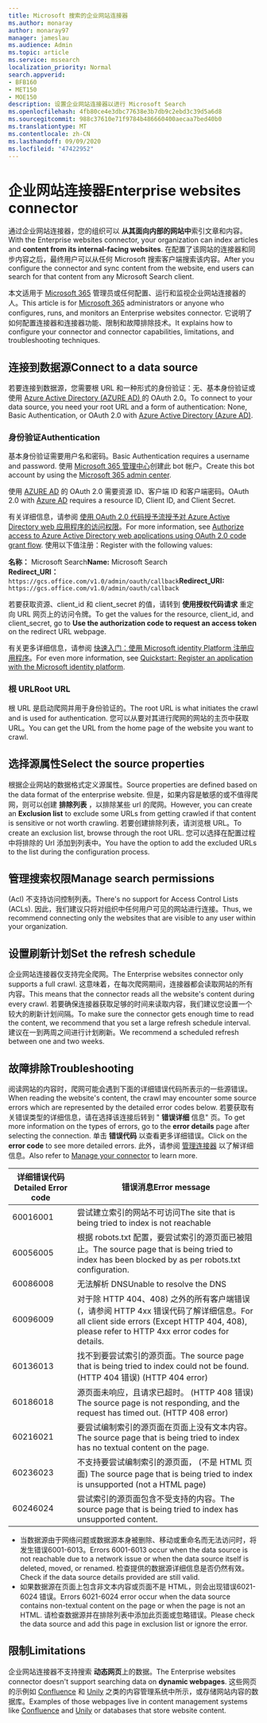 ```yaml
---
title: Microsoft 搜索的企业网站连接器
ms.author: monaray
author: monaray97
manager: jameslau
ms.audience: Admin
ms.topic: article
ms.service: mssearch
localization_priority: Normal
search.appverid:
- BFB160
- MET150
- MOE150
description: 设置企业网站连接器以进行 Microsoft Search
ms.openlocfilehash: 4fb80ce4e3dbc77638e3b7db9c2ebd3c39d5a6d8
ms.sourcegitcommit: 988c37610e71f9784b486660400aecaa7bed40b0
ms.translationtype: MT
ms.contentlocale: zh-CN
ms.lasthandoff: 09/09/2020
ms.locfileid: "47422952"
---
```

<!-- markdownlint-disable no-inline-html -->
# <a name="enterprise-websites-connector"></a><span data-ttu-id="042dc-103">企业网站连接器</span><span class="sxs-lookup"><span data-stu-id="042dc-103">Enterprise websites connector</span></span>

<span data-ttu-id="042dc-104">通过企业网站连接器，您的组织可以 **从其面向内部的网站中**索引文章和内容。</span><span class="sxs-lookup"><span data-stu-id="042dc-104">With the Enterprise websites connector, your organization can index articles and **content from its internal-facing websites**.</span></span> <span data-ttu-id="042dc-105">在配置了该网站的连接器和同步内容之后，最终用户可以从任何 Microsoft 搜索客户端搜索该内容。</span><span class="sxs-lookup"><span data-stu-id="042dc-105">After you configure the connector and sync content from the website, end users can search for that content from any Microsoft Search client.</span></span>

<span data-ttu-id="042dc-106">本文适用于 [Microsoft 365](https://www.microsoft.com/microsoft-365) 管理员或任何配置、运行和监视企业网站连接器的人。</span><span class="sxs-lookup"><span data-stu-id="042dc-106">This article is for [Microsoft 365](https://www.microsoft.com/microsoft-365) administrators or anyone who configures, runs, and monitors an Enterprise websites connector.</span></span> <span data-ttu-id="042dc-107">它说明了如何配置连接器和连接器功能、限制和故障排除技术。</span><span class="sxs-lookup"><span data-stu-id="042dc-107">It explains how to configure your connector and connector capabilities, limitations, and troubleshooting techniques.</span></span>  

## <a name="connect-to-a-data-source"></a><span data-ttu-id="042dc-108">连接到数据源</span><span class="sxs-lookup"><span data-stu-id="042dc-108">Connect to a data source</span></span>

<span data-ttu-id="042dc-109">若要连接到数据源，您需要根 URL 和一种形式的身份验证：无、基本身份验证或使用 [Azure Active Directory (AZURE AD) ](https://docs.microsoft.com/azure/active-directory/)的 OAuth 2.0。</span><span class="sxs-lookup"><span data-stu-id="042dc-109">To connect to your data source, you need your root URL and a form of authentication: None, Basic Authentication, or OAuth 2.0 with [Azure Active Directory (Azure AD)](https://docs.microsoft.com/azure/active-directory/).</span></span>

### <a name="authentication"></a><span data-ttu-id="042dc-110">身份验证</span><span class="sxs-lookup"><span data-stu-id="042dc-110">Authentication</span></span>

<span data-ttu-id="042dc-111">基本身份验证需要用户名和密码。</span><span class="sxs-lookup"><span data-stu-id="042dc-111">Basic Authentication requires a username and password.</span></span> <span data-ttu-id="042dc-112">使用 [Microsoft 365 管理中心](https://admin.microsoft.com)创建此 bot 帐户。</span><span class="sxs-lookup"><span data-stu-id="042dc-112">Create this bot account by using the [Microsoft 365 admin center](https://admin.microsoft.com).</span></span>

<span data-ttu-id="042dc-113">使用 [AZURE AD](https://docs.microsoft.com/azure/active-directory/) 的 OAuth 2.0 需要资源 ID、客户端 ID 和客户端密码。</span><span class="sxs-lookup"><span data-stu-id="042dc-113">OAuth 2.0 with [Azure AD](https://docs.microsoft.com/azure/active-directory/) requires a resource ID, Client ID, and Client Secret.</span></span>

<span data-ttu-id="042dc-114">有关详细信息，请参阅 [使用 OAuth 2.0 代码授予流授予对 Azure Active Directory web 应用程序的访问权限](https://docs.microsoft.com/azure/active-directory/develop/v1-protocols-oauth-code)。</span><span class="sxs-lookup"><span data-stu-id="042dc-114">For more information, see [Authorize access to Azure Active Directory web applications using OAuth 2.0 code grant flow](https://docs.microsoft.com/azure/active-directory/develop/v1-protocols-oauth-code).</span></span> <span data-ttu-id="042dc-115">使用以下值注册：</span><span class="sxs-lookup"><span data-stu-id="042dc-115">Register with the following values:</span></span>

<span data-ttu-id="042dc-116">**名称：** Microsoft Search</span><span class="sxs-lookup"><span data-stu-id="042dc-116">**Name:** Microsoft Search</span></span> <br/>
<span data-ttu-id="042dc-117">**Redirect_URI：**`https://gcs.office.com/v1.0/admin/oauth/callback`</span><span class="sxs-lookup"><span data-stu-id="042dc-117">**Redirect_URI:** `https://gcs.office.com/v1.0/admin/oauth/callback`</span></span>

<span data-ttu-id="042dc-118">若要获取资源、client_id 和 client_secret 的值，请转到 **使用授权代码请求** 重定向 URL 网页上的访问令牌。</span><span class="sxs-lookup"><span data-stu-id="042dc-118">To get the values for the resource, client_id, and client_secret, go to **Use the authorization code to request an access token** on the redirect URL webpage.</span></span>

<span data-ttu-id="042dc-119">有关更多详细信息，请参阅 [快速入门：使用 Microsoft identity Platform 注册应用程序](https://docs.microsoft.com/azure/active-directory/develop/quickstart-register-app)。</span><span class="sxs-lookup"><span data-stu-id="042dc-119">For even more information, see [Quickstart: Register an application with the Microsoft identity platform](https://docs.microsoft.com/azure/active-directory/develop/quickstart-register-app).</span></span>

### <a name="root-url"></a><span data-ttu-id="042dc-120">根 URL</span><span class="sxs-lookup"><span data-stu-id="042dc-120">Root URL</span></span>

<span data-ttu-id="042dc-121">根 URL 是启动爬网并用于身份验证的。</span><span class="sxs-lookup"><span data-stu-id="042dc-121">The root URL is what initiates the crawl and is used for authentication.</span></span> <span data-ttu-id="042dc-122">您可以从要对其进行爬网的网站的主页中获取 URL。</span><span class="sxs-lookup"><span data-stu-id="042dc-122">You can get the URL from the home page of the website you want to crawl.</span></span>

## <a name="select-the-source-properties"></a><span data-ttu-id="042dc-123">选择源属性</span><span class="sxs-lookup"><span data-stu-id="042dc-123">Select the source properties</span></span>

<span data-ttu-id="042dc-124">根据企业网站的数据格式定义源属性。</span><span class="sxs-lookup"><span data-stu-id="042dc-124">Source properties are defined based on the data format of the enterprise website.</span></span> <span data-ttu-id="042dc-125">但是，如果内容是敏感的或不值得爬网，则可以创建 **排除列表** ，以排除某些 url 的爬网。</span><span class="sxs-lookup"><span data-stu-id="042dc-125">However, you can create an **Exclusion list** to exclude some URLs from getting crawled if that content is sensitive or not worth crawling.</span></span> <span data-ttu-id="042dc-126">若要创建排除列表，请浏览根 URL。</span><span class="sxs-lookup"><span data-stu-id="042dc-126">To create an exclusion list, browse through the root URL.</span></span> <span data-ttu-id="042dc-127">您可以选择在配置过程中将排除的 Url 添加到列表中。</span><span class="sxs-lookup"><span data-stu-id="042dc-127">You have the option to add the excluded URLs to the list during the configuration process.</span></span>

## <a name="manage-search-permissions"></a><span data-ttu-id="042dc-128">管理搜索权限</span><span class="sxs-lookup"><span data-stu-id="042dc-128">Manage search permissions</span></span>

<span data-ttu-id="042dc-129"> (Acl) 不支持访问控制列表。</span><span class="sxs-lookup"><span data-stu-id="042dc-129">There's no support for Access Control Lists (ACLs).</span></span> <span data-ttu-id="042dc-130">因此，我们建议只将对组织中任何用户可见的网站进行连接。</span><span class="sxs-lookup"><span data-stu-id="042dc-130">Thus, we recommend connecting only the websites that are visible to any user within your organization.</span></span>

## <a name="set-the-refresh-schedule"></a><span data-ttu-id="042dc-131">设置刷新计划</span><span class="sxs-lookup"><span data-stu-id="042dc-131">Set the refresh schedule</span></span>

<span data-ttu-id="042dc-132">企业网站连接器仅支持完全爬网。</span><span class="sxs-lookup"><span data-stu-id="042dc-132">The Enterprise websites connector only supports a full crawl.</span></span> <span data-ttu-id="042dc-133">这意味着，在每次爬网期间，连接器都会读取网站的所有内容。</span><span class="sxs-lookup"><span data-stu-id="042dc-133">This means that the connector reads all the website's content during every crawl.</span></span> <span data-ttu-id="042dc-134">若要确保连接器获取足够的时间来读取内容，我们建议您设置一个较大的刷新计划间隔。</span><span class="sxs-lookup"><span data-stu-id="042dc-134">To make sure the connector gets enough time to read the content, we recommend that you set a large refresh schedule interval.</span></span> <span data-ttu-id="042dc-135">建议在一到两周之间进行计划刷新。</span><span class="sxs-lookup"><span data-stu-id="042dc-135">We recommend a scheduled refresh between one and two weeks.</span></span>

## <a name="troubleshooting"></a><span data-ttu-id="042dc-136">故障排除</span><span class="sxs-lookup"><span data-stu-id="042dc-136">Troubleshooting</span></span>

<span data-ttu-id="042dc-137">阅读网站的内容时，爬网可能会遇到下面的详细错误代码所表示的一些源错误。</span><span class="sxs-lookup"><span data-stu-id="042dc-137">When reading the website's content, the crawl may encounter some source errors which are represented by the detailed error codes below.</span></span> <span data-ttu-id="042dc-138">若要获取有关错误类型的详细信息，请在选择该连接后转到 " **错误详细** 信息" 页。</span><span class="sxs-lookup"><span data-stu-id="042dc-138">To get more information on the types of errors, go to the **error details** page after selecting the connection.</span></span> <span data-ttu-id="042dc-139">单击 **错误代码** 以查看更多详细错误。</span><span class="sxs-lookup"><span data-stu-id="042dc-139">Click on the **error code** to see more detailed errors.</span></span> <span data-ttu-id="042dc-140">此外，请参阅 [管理连接器](https://docs.microsoft.com/microsoftsearch/manage-connector) 以了解详细信息。</span><span class="sxs-lookup"><span data-stu-id="042dc-140">Also refer to [Manage your connector](https://docs.microsoft.com/microsoftsearch/manage-connector) to learn more.</span></span>

 <span data-ttu-id="042dc-141">详细错误代码</span><span class="sxs-lookup"><span data-stu-id="042dc-141">Detailed Error code</span></span> | <span data-ttu-id="042dc-142">错误消息</span><span class="sxs-lookup"><span data-stu-id="042dc-142">Error message</span></span>
 --- | ---
 <span data-ttu-id="042dc-143">6001</span><span class="sxs-lookup"><span data-stu-id="042dc-143">6001</span></span> | <span data-ttu-id="042dc-144">尝试建立索引的网站不可访问</span><span class="sxs-lookup"><span data-stu-id="042dc-144">The site that is being tried to index is not reachable</span></span>
 <span data-ttu-id="042dc-145">6005</span><span class="sxs-lookup"><span data-stu-id="042dc-145">6005</span></span> | <span data-ttu-id="042dc-146">根据 robots.txt 配置，要尝试索引的源页面已被阻止。</span><span class="sxs-lookup"><span data-stu-id="042dc-146">The source page that is being tried to index has been blocked by as per robots.txt configuration.</span></span>
 <span data-ttu-id="042dc-147">6008</span><span class="sxs-lookup"><span data-stu-id="042dc-147">6008</span></span> | <span data-ttu-id="042dc-148">无法解析 DNS</span><span class="sxs-lookup"><span data-stu-id="042dc-148">Unable to resolve the DNS</span></span>
 <span data-ttu-id="042dc-149">6009</span><span class="sxs-lookup"><span data-stu-id="042dc-149">6009</span></span> | <span data-ttu-id="042dc-150">对于除 HTTP 404、408) 之外的所有客户端错误 (，请参阅 HTTP 4xx 错误代码了解详细信息。</span><span class="sxs-lookup"><span data-stu-id="042dc-150">For all client side errors (Except HTTP 404, 408), please refer to HTTP 4xx error codes for details.</span></span>
 <span data-ttu-id="042dc-151">6013</span><span class="sxs-lookup"><span data-stu-id="042dc-151">6013</span></span> | <span data-ttu-id="042dc-152">找不到要尝试索引的源页面。</span><span class="sxs-lookup"><span data-stu-id="042dc-152">The source page that is being tried to index could not be found.</span></span> <span data-ttu-id="042dc-153"> (HTTP 404 错误) </span><span class="sxs-lookup"><span data-stu-id="042dc-153">(HTTP 404 error)</span></span>
 <span data-ttu-id="042dc-154">6018</span><span class="sxs-lookup"><span data-stu-id="042dc-154">6018</span></span> | <span data-ttu-id="042dc-155">源页面未响应，且请求已超时。 (HTTP 408 错误) </span><span class="sxs-lookup"><span data-stu-id="042dc-155">The source page is not responding, and the request has timed out. (HTTP 408 error)</span></span>
 <span data-ttu-id="042dc-156">6021</span><span class="sxs-lookup"><span data-stu-id="042dc-156">6021</span></span> | <span data-ttu-id="042dc-157">要尝试编制索引的源页面在页面上没有文本内容。</span><span class="sxs-lookup"><span data-stu-id="042dc-157">The source page that is being tried to index has no textual content on the page.</span></span>
 <span data-ttu-id="042dc-158">6023</span><span class="sxs-lookup"><span data-stu-id="042dc-158">6023</span></span> | <span data-ttu-id="042dc-159">不支持要尝试编制索引的源页面， (不是 HTML 页面) </span><span class="sxs-lookup"><span data-stu-id="042dc-159">The source page that is being tried to index is unsupported (not a HTML page)</span></span>
 <span data-ttu-id="042dc-160">6024</span><span class="sxs-lookup"><span data-stu-id="042dc-160">6024</span></span> | <span data-ttu-id="042dc-161">尝试索引的源页面包含不受支持的内容。</span><span class="sxs-lookup"><span data-stu-id="042dc-161">The source page that is being tried to index has unsupported content.</span></span>

* <span data-ttu-id="042dc-162">当数据源由于网络问题或数据源本身被删除、移动或重命名而无法访问时，将发生错误6001-6013。</span><span class="sxs-lookup"><span data-stu-id="042dc-162">Errors 6001-6013 occur when the data source is not reachable due to a network issue or when the data source itself is deleted, moved, or renamed.</span></span> <span data-ttu-id="042dc-163">检查提供的数据源详细信息是否仍然有效。</span><span class="sxs-lookup"><span data-stu-id="042dc-163">Check if the data source details provided are still valid.</span></span>
* <span data-ttu-id="042dc-164">如果数据源在页面上包含非文本内容或页面不是 HTML，则会出现错误6021-6024 错误。</span><span class="sxs-lookup"><span data-stu-id="042dc-164">Errors 6021-6024 error occur when the data source contains non-textual content on the page or when the page is not an HTML.</span></span> <span data-ttu-id="042dc-165">请检查数据源并在排除列表中添加此页面或忽略错误。</span><span class="sxs-lookup"><span data-stu-id="042dc-165">Please check the data source and add this page in exclusion list or ignore the error.</span></span>

## <a name="limitations"></a><span data-ttu-id="042dc-166">限制</span><span class="sxs-lookup"><span data-stu-id="042dc-166">Limitations</span></span>

<span data-ttu-id="042dc-167">企业网站连接器不支持搜索 **动态网页**上的数据。</span><span class="sxs-lookup"><span data-stu-id="042dc-167">The Enterprise websites connector doesn't support searching data on **dynamic webpages**.</span></span> <span data-ttu-id="042dc-168">这些网页的示例如 [Confluence](https://www.atlassian.com/software/confluence) 和 [Unily](https://www.unily.com/) 之类的内容管理系统中所示，或存储网站内容的数据库。</span><span class="sxs-lookup"><span data-stu-id="042dc-168">Examples of those webpages live in content management systems like [Confluence](https://www.atlassian.com/software/confluence) and [Unily](https://www.unily.com/) or databases that store website content.</span></span>
